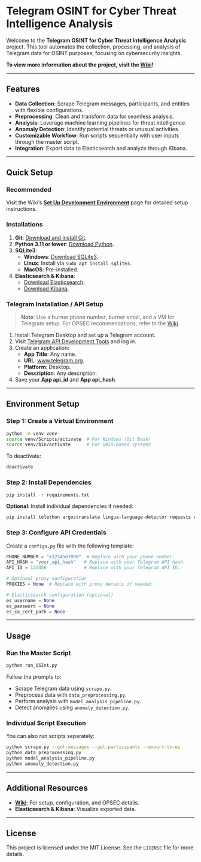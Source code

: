# Telegram OSINT for Cyber Threat Intelligence Analysis

Welcome to the **Telegram OSINT for Cyber Threat Intelligence Analysis** project. This tool automates the collection, processing, and analysis of Telegram data for OSINT purposes, focusing on cybersecurity insights.

**To view more information about the project, visit the [Wiki](https://github.com/SanketParab3004/Telegram-OSInt/wiki)!**

---

## **Features**
- **Data Collection**: Scrape Telegram messages, participants, and entities with flexible configurations.
- **Preprocessing**: Clean and transform data for seamless analysis.
- **Analysis**: Leverage machine learning pipelines for threat intelligence.
- **Anomaly Detection**: Identify potential threats or unusual activities.
- **Customizable Workflow**: Run scripts sequentially with user inputs through the master script.
- **Integration**: Export data to Elasticsearch and analyze through Kibana.

---

## **Quick Setup**

### **Recommended**  
Visit the Wiki’s **[Set Up Development Environment](https://github.com/SanketParab3004/Telegram-OSInt/wiki/Set-Up-Development-Environment)** page for detailed setup instructions.

### **Installations**

1. **Git**: [Download and install Git](https://git-scm.com/downloads).  
2. **Python 3.11 or lower**: [Download Python](https://www.python.org/downloads/).  
3. **SQLite3**:  
   - **Windows**: [Download SQLite3](https://www.sqlite.org/download.html).  
   - **Linux**: Install via `sudo apt install sqlite3`.  
   - **MacOS**: Pre-installed.  
4. **Elasticsearch & Kibana**:  
   - [Download Elasticsearch](https://www.elastic.co/downloads/elasticsearch).  
   - [Download Kibana](https://www.elastic.co/downloads/kibana).

### **Telegram Installation / API Setup**

> **Note**: Use a burner phone number, burner email, and a VM for Telegram setup. For OPSEC recommendations, refer to the [Wiki](https://github.com/SanketParab3004/Telegram-OSInt/wiki).

1. Install Telegram Desktop and set up a Telegram account.
2. Visit [Telegram API Development Tools](https://my.telegram.org/auth) and log in.
3. Create an application:
   - **App Title**: Any name.
   - **URL**: www.telegram.org.
   - **Platform**: Desktop.
   - **Description**: Any description.
4. Save your **App api_id** and **App api_hash**.

---

## **Environment Setup**

### **Step 1: Create a Virtual Environment**
```bash
python -m venv venv
source venv/Scripts/activate  # For Windows (Git Bash)
source venv/bin/activate      # For UNIX-based systems
```

To deactivate:
```bash
deactivate
```

### **Step 2: Install Dependencies**
```bash
pip install -r requirements.txt
```

**Optional**: Install individual dependencies if needed:
```bash
pip install telethon argostranslate lingua-language-detector requests elasticsearch ijson
```

### **Step 3: Configure API Credentials**
Create a `configs.py` file with the following template:
```python
PHONE_NUMBER = "+1234567890"  # Replace with your phone number.
API_HASH = "your_api_hash"   # Replace with your Telegram API hash.
API_ID = 123456              # Replace with your Telegram API ID.

# Optional proxy configuration
PROXIES = None  # Replace with proxy details if needed.

# Elasticsearch configuration (optional)
es_username = None
es_password = None
es_ca_cert_path = None
```

---

## **Usage**

### **Run the Master Script**
```bash
python run_OSInt.py
```

Follow the prompts to:
- Scrape Telegram data using `scrape.py`.
- Preprocess data with `data_preprocessing.py`.
- Perform analysis with `model_analysis_pipeline.py`.
- Detect anomalies using `anomaly_detection.py`.

### **Individual Script Execution**
You can also run scripts separately:
```bash
python scrape.py --get-messages --get-participants --export-to-es
python data_preprocessing.py
python model_analysis_pipeline.py
python anomaly_detection.py
```

---

## **Additional Resources**
- **[Wiki](https://github.com/SanketParab3004/Telegram-OSInt/wiki/Telegram-OSINT-Research-Environment-Setup)**: For setup, configuration, and OPSEC details.
- **Elasticsearch & Kibana**: Visualize exported data.

---

## **License**
This project is licensed under the MIT License. See the `LICENSE` file for more details.